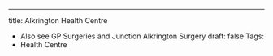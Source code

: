 ---
title:  Alkrington Health Centre  
- Also see GP Surgeries and  Junction Alkrington Surgery
draft: false
Tags:
- Health Centre